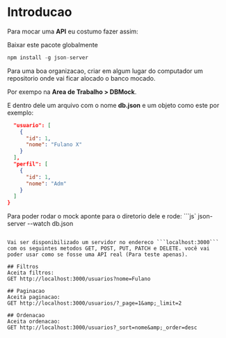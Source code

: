 # Introducao

Para mocar uma **API** eu costumo fazer assim:

Baixar este pacote globalmente
```js
npm install -g json-server
```

Para uma boa organizacao, criar em algum lugar do computador um repositorio onde vai ficar alocado o banco mocado.

Por exempo na **Area de Trabalho > DBMock**.

E dentro dele um arquivo com o nome **db.json** e um objeto como este por exemplo:

```json
  "usuario": [
    {
      "id": 1,
      "nome": "Fulano X"
    }
  ],
  "perfil": [
    {
      "id": 1,
      "nome": "Adm"
    }
  ]
}
```

Para poder rodar o mock aponte para o diretorio dele e rode:
```js`
json-server --watch db.json
```

Vai ser disponibilizado um servidor no endereco ```localhost:3000``` com os seguintes metodos GET, POST, PUT, PATCH e DELETE. você vai poder usar como se fosse uma API real (Para teste apenas).

## Filtros
Aceita filtros:
GET http://localhost:3000/usuarios?nome=Fulano

## Paginacao
Aceita paginacao:
GET http://localhost:3000/usuarios/?_page=1&amp;_limit=2

## Ordenacao
Aceita ordenacao:
GET http://localhost:3000/usuarios?_sort=nome&amp;_order=desc